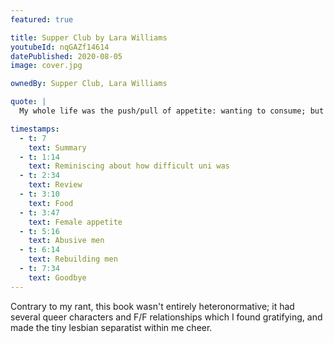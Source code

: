 ```yaml
---
featured: true

title: Supper Club by Lara Williams
youtubeId: nqGAZf14614
datePublished: 2020-08-05
image: cover.jpg

ownedBy: Supper Club, Lara Williams

quote: |
  My whole life was the push/pull of appetite: wanting to consume; but also to be consumed

timestamps:
  - t: 7
    text: Summary
  - t: 1:14
    text: Reminiscing about how difficult uni was
  - t: 2:34
    text: Review
  - t: 3:10
    text: Food
  - t: 3:47
    text: Female appetite
  - t: 5:16
    text: Abusive men
  - t: 6:14
    text: Rebuilding men
  - t: 7:34
    text: Goodbye
---
```


Contrary to my rant, this book wasn't entirely heteronormative; it had several queer characters and F/F relationships which I found gratifying, and made the tiny lesbian separatist within me cheer.
